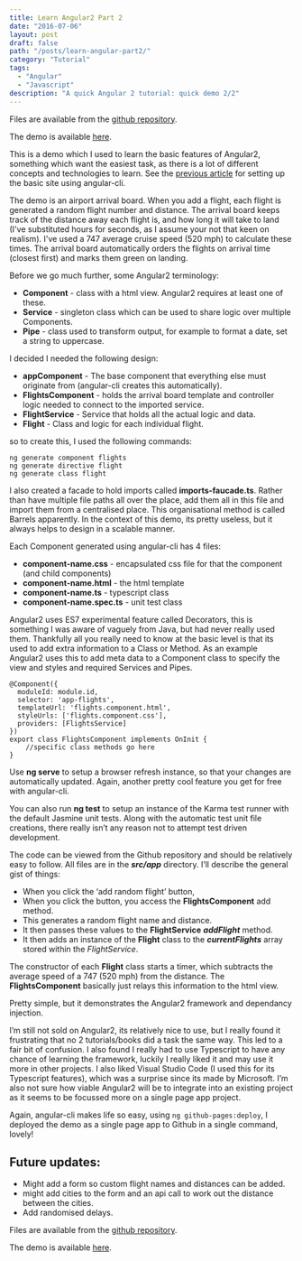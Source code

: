 ```yaml
---
title: Learn Angular2 Part 2
date: "2016-07-06"
layout: post
draft: false
path: "/posts/learn-angular-part2/"
category: "Tutorial"
tags:
  - "Angular"
  - "Javascript"
description: "A quick Angular 2 tutorial: quick demo 2/2"
---
```


<i class="fa fa-github" aria-hidden="true"></i> Files are available from the <a href="https://github.com/johnmccuk/arrival-board" target="_blank">github repository</a>.

<i class="fa fa-file-code-o" aria-hidden="true"></i> The demo is available <a href="https://johnmccuk.github.io/arrival-board/" target="_blank">here</a>.

This is a demo which I used to learn the basic features of Angular2, something which want the easiest task, as there is a lot of different concepts and technologies to learn. See the [previous article](/learning-angular2-part-1-setup) for setting up the basic site using angular-cli.

The demo is an airport arrival board. When you add a flight, each flight is generated a random flight number and distance. The arrival board keeps track of the distance away each flight is, and how long it will take to land (I've substituted hours for seconds, as I assume your not that keen on realism). I've used a 747 average cruise speed (520 mph) to calculate these times. The arrival board automatically orders the flights on arrival time (closest first) and marks them green on landing.

Before we go much further, some Angular2 terminology:

* **Component** - class with a html view. Angular2 requires at least one of these.
* **Service** - singleton class which can be used to share logic over multiple Components.
* **Pipe** - class used to transform output, for example to format a date, set a string to uppercase.

I decided I needed the following design:

* **appComponent** - The base component that everything else must originate from (angular-cli creates this automatically).
* **FlightsComponent** - holds the arrival board template and controller logic needed to connect to the imported service.
* **FlightService** - Service that holds all the actual logic and data.
* **Flight** - Class and logic for each individual flight.

so to create this, I used the following commands:

```
ng generate component flights
ng generate directive flight
ng generate class flight
```

I also created a facade to hold imports called **imports-faucade.ts**. Rather than have multiple file paths all over the place, add them all in this file and import them from a centralised place. This organisational method is called Barrels apparently. In the context of this demo, its pretty useless, but it always helps to design in a scalable manner.

Each Component generated using angular-cli has 4 files:

* **component-name.css** - encapsulated css file for that the component (and child components)
* **component-name.html** - the html template
* **component-name.ts** - typescript class
* **component-name.spec.ts** - unit test class

Angular2 uses ES7 experimental feature called Decorators, this is something I was aware of vaguely from Java, but had never really used them. Thankfully all you really need to know at the basic level is that its used to add extra information to a Class or Method. As an example Angular2 uses this to add meta data to a Component class to specify the view and styles and required Services and Pipes.

```
@Component({
  moduleId: module.id,
  selector: 'app-flights',
  templateUrl: 'flights.component.html',
  styleUrls: ['flights.component.css'],
  providers: [FlightsService]
})
export class FlightsComponent implements OnInit {
    //specific class methods go here
}
```

Use **ng serve** to setup a browser refresh instance, so that your changes are automatically updated. Again, another pretty cool feature you get for free with angular-cli.

You can also run **ng test** to setup an instance of the Karma test runner with the default Jasmine unit tests. Along with the automatic test unit file creations, there really isn’t any reason not to attempt test driven development.

The code can be viewed from the Github repository and should be relatively easy to follow. All files are in the ***src/app*** directory. I’ll describe the general gist of things:

* When you click the ‘add random flight’ button,
* When you click the button, you access the **FlightsComponent** add method.
* This generates a random flight name and distance.
* It then passes these values to the **FlightService** ***addFlight*** method.
* It then adds an instance of the **Flight** class to the ***currentFlights*** array stored within the *FlightService*.

The constructor of each **Flight** class starts a timer, which subtracts the average speed of a 747 (520 mph) from the distance. The **FlightsComponent** basically just relays this information to the html view.

Pretty simple, but it demonstrates the Angular2 framework and dependancy injection.

I’m still not sold on Angular2, its relatively nice to use, but I really found it frustrating that no 2 tutorials/books did a task the same way. This led to a fair bit of confusion. I also found I really had to use Typescript to have any chance of learning the framework, luckily I really liked it and may use it more in other projects. I also liked Visual Studio Code (I used this for its Typescript features), which was a surprise since its made by Microsoft. I’m also not sure how viable Angular2 will be to integrate into an existing project as it seems to be focussed more on a single page app project.

Again, angular-cli makes life so easy, using `ng github-pages:deploy`, I deployed the demo as a single page app to Github in a single command, lovely!

## Future updates:

* Might add a form so custom flight names and distances can be added.
* might add cities to the form and an api call to work out the distance between the cities.
* Add randomised delays.

<i class="fa fa-github" aria-hidden="true"></i> Files are available from the <a href="https://github.com/johnmccuk/arrival-board" target="_blank">github repository</a>.

<i class="fa fa-file-code-o" aria-hidden="true"></i> The demo is available <a href="https://johnmccuk.github.io/arrival-board/" target="_blank">here</a>.


